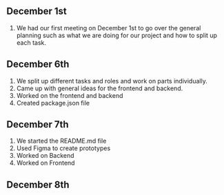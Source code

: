 ## December 1st
1. We had our first meeting on December 1st to go over the general planning such as what we are doing for our project and how to split up each task.

## December 6th
1. We split up different tasks and roles and work on parts individually.
2. Came up with general ideas for the frontend and backend.
3. Worked on the frontend and backend
4. Created package.json file

## December 7th
1. We started the README.md file
2. Used Figma to create prototypes
3. Worked on Backend
4. Worked on Frontend 

## December 8th



